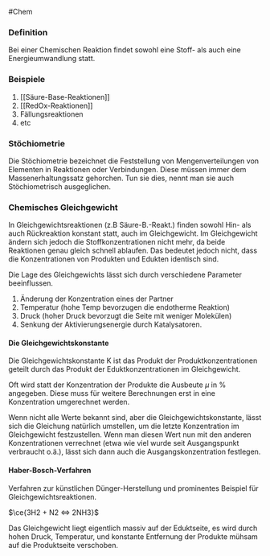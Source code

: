 #Chem 

### Definition

Bei einer Chemischen Reaktion findet sowohl eine Stoff- als auch eine Energieumwandlung statt.

### Beispiele

1. [[Säure-Base-Reaktionen]]
2. [[RedOx-Reaktionen]]
3. Fällungsreaktionen
4. etc

### Stöchiometrie

Die Stöchiometrie bezeichnet die Feststellung von Mengenverteilungen von Elementen in Reaktionen oder Verbindungen. Diese müssen immer dem Massenerhaltungssatz gehorchen. Tun sie dies, nennt man sie auch Stöchiometrisch ausgeglichen.

### Chemisches Gleichgewicht

In Gleichgewichtsreaktionen (z.B Säure-B.-Reakt.) finden sowohl Hin- als auch Rückreaktion konstant statt, auch im Gleichgewicht. Im Gleichgewicht ändern sich jedoch die Stoffkonzentrationen nicht mehr, da beide Reaktionen genau gleich schnell ablaufen. Das bedeutet jedoch nicht, dass die Konzentrationen von Produkten und Edukten identisch sind. 

Die Lage des Gleichgewichts lässt sich durch verschiedene Parameter beeinflussen.
1. Änderung der Konzentration eines der Partner
2. Temperatur (hohe Temp bevorzugen die endotherme Reaktion)
3. Druck (hoher Druck bevorzugt die Seite mit weniger Molekülen)
4. Senkung der Aktivierungsenergie durch Katalysatoren.

#### Die Gleichgewichtskonstante

Die Gleichgewichtskonstante K ist das Produkt der Produktkonzentrationen geteilt durch das Produkt der Eduktkonzentrationen im Gleichgewicht.

Oft wird statt der Konzentration der Produkte die Ausbeute $\mu$ in % angegeben. Diese muss für weitere Berechnungen erst in eine Konzentration umgerechnet werden.

Wenn nicht alle Werte bekannt sind, aber die Gleichgewichtskonstante, lässt sich die Gleichung natürlich umstellen, um die letzte Konzentration im Gleichgewicht festzustellen. Wenn man diesen Wert nun mit den anderen Konzentrationen verrechnet (etwa wie viel wurde seit Ausgangspunkt verbraucht o.ä.), lässt sich dann auch die Ausgangskonzentration festlegen.

#### Haber-Bosch-Verfahren

Verfahren zur künstlichen Dünger-Herstellung und prominentes Beispiel für Gleichgewichtsreaktionen.

$\ce{3H2 + N2 <=> 2NH3}$

Das Gleichgewicht liegt eigentlich massiv auf der Eduktseite, es wird durch hohen Druck, Temperatur, und konstante Entfernung der Produkte mühsam auf die Produktseite verschoben.

